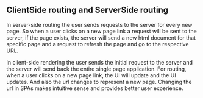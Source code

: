 ## ClientSide routing and ServerSide routing

In server-side routing the user sends requests to the server for every new page. So when a user clicks on a new page link a request will be sent to the server, if the page exists, the server will send a new html document for that specific page and a request to refresh the page and go to the respective URL.

In client-side rendering the user sends the initial request to the server and the server will send back the entire single page application. For routing, when a user clicks on a new page link, the UI will update and the UI updates. And also the url changes to represent a new page. Changing the url in SPAs makes intuitive sense and provides better user experience.

